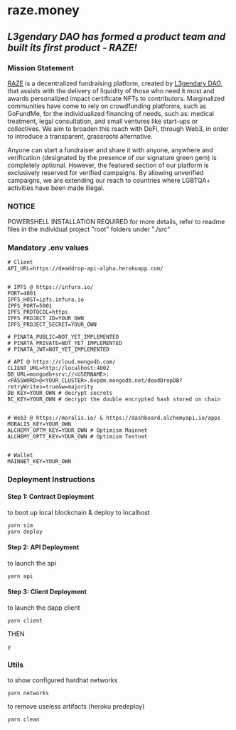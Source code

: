 # raze.money

## *L3gendary DAO has formed a product team and built its first product - RAZE!*

### Mission Statement
[RAZE](http://raze.money/) is a decentralized fundraising platform, created by [L3gendary DAO](https://www.legendary.lgbt/), that assists with the delivery of liquidity of those who need it most and awards personalized impact certificate NFTs to contributors. Marginalized communities have come to rely on crowdfunding platforms, such as GoFundMe, for the individualized financing of needs, such as: medical treatment, legal consultation, and small ventures like start-ups or collectives. We aim to broaden this reach with DeFi, through Web3, in order to introduce a transparent, grassroots alternative.

Anyone can start a fundraiser and share it with anyone, anywhere and verification (designated by the presence of our signature green gem) is completely optional. However, the featured section of our platform is exclusively reserved for verified campaigns. By allowing unverified campaigns, we are extending our reach to countries where LGBTQA+ activities have been made illegal.

### NOTICE
POWERSHELL INSTALLATION REQUIRED
for more details, refer to readme files in the individual project "root" folders under "./src"

### Mandatory .env values
```
# Client
API_URL=https://deaddrop-api-alpha.herokuapp.com/


# IPFS @ https://infura.io/
PORT=4001
IPFS_HOST=ipfs.infura.io
IPFS_PORT=5001
IPFS_PROTOCOL=https
IPFS_PROJECT_ID=YOUR_OWN
IPFS_PROJECT_SECRET=YOUR_OWN

# PINATA_PUBLIC=NOT_YET_IMPLEMENTED
# PINATA_PRIVATE=NOT_YET_IMPLEMENTED
# PINATA_JWT=NOT_YET_IMPLEMENTED

# API @ https://cloud.mongodb.com/
CLIENT_URL=http://localhost:4002
DB_URL=mongodb+srv://<USERNAME>:<PASSWORD>@<YOUR_CLUSTER>.6vpdm.mongodb.net/deadDropDB?retryWrites=true&w=majority 
DB_KEY=YOUR_OWN # decrypt secrets
BC_KEY=YOUR_OWN # decrypt the double encrypted hash stored on chain


# Web3 @ https://moralis.io/ & https://dashboard.alchemyapi.io/apps
MORALIS_KEY=YOUR_OWN
ALCHEMY_OPTM_KEY=YOUR_OWN # Optimism Mainnet
ALCHEMY_OPTT_KEY=YOUR_OWN # Optimism Testnet


# Wallet
MAINNET_KEY=YOUR_OWN
```

### Deployment Instructions
#### Step 1: Contract Deployment
to boot up local blockchain & deploy to localhost
```
yarn sim 
yarn deploy 
```
#### Step 2: API Deployment
to launch the api
```
yarn api 
```
#### Step 3: Client Deployment
to launch the dapp client 
```
yarn client 
```
THEN
```
y
```


### Utils
to show configured hardhat networks
```
yarn networks
```
to remove useless artifacts (heroku predeploy)
```
yarn clean
```
